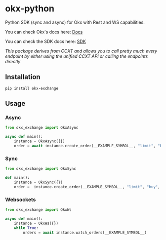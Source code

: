 # okx-python
Python SDK (sync and async) for Okx with Rest and WS capabilities.

You can check Okx's docs here: [Docs](https://ccxt.com)


You can check the SDK docs here: [SDK](https://docs.ccxt.com/#/exchanges/okx)

*This package derives from CCXT and allows you to call pretty much every endpoint by either using the unified CCXT API or calling the endpoints directly*

## Installation

```
pip install okx-exchange
```

## Usage

### Async

```Python
from okx_exchange import OkxAsync

async def main():
    instance = OkxAsync({})
    order = await instance.create_order(__EXAMPLE_SYMBOL__, "limit", "buy", 1, 100000)
```

### Sync

```Python
from okx_exchange import OkxSync

def main():
    instance = OkxSync({})
    order =  instance.create_order(__EXAMPLE_SYMBOL__, "limit", "buy", 1, 100000)
```

### Websockets

```Python
from okx_exchange import OkxWs

async def main():
    instance = OkxWs({})
    while True:
        orders = await instance.watch_orders(__EXAMPLE_SYMBOL__)
```

